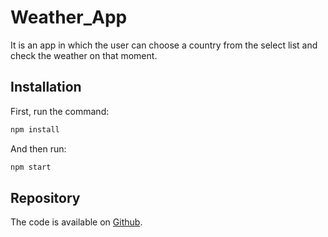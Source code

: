 # Weather_App

It is an app in which the user can choose a country from the select list and check the weather on that moment.

## Installation

First, run the command:

```bash
npm install
```

And then run:

```bash
npm start
```

## Repository

The code is available on [Github](https://github.com/CatiaAntunes96/Weather_App_TypeScript).
